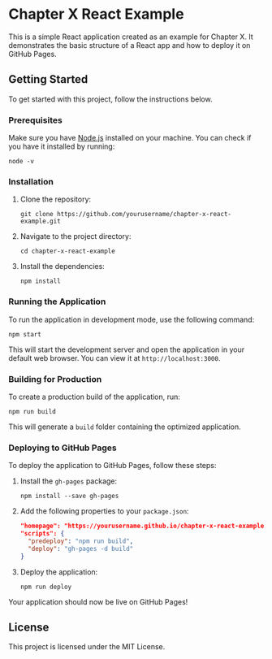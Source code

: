 # Chapter X React Example

This is a simple React application created as an example for Chapter X. It demonstrates the basic structure of a React app and how to deploy it on GitHub Pages.

## Getting Started

To get started with this project, follow the instructions below.

### Prerequisites

Make sure you have [Node.js](https://nodejs.org/) installed on your machine. You can check if you have it installed by running:

```
node -v
```

### Installation

1. Clone the repository:

   ```
   git clone https://github.com/yourusername/chapter-x-react-example.git
   ```

2. Navigate to the project directory:

   ```
   cd chapter-x-react-example
   ```

3. Install the dependencies:

   ```
   npm install
   ```

### Running the Application

To run the application in development mode, use the following command:

```
npm start
```

This will start the development server and open the application in your default web browser. You can view it at `http://localhost:3000`.

### Building for Production

To create a production build of the application, run:

```
npm run build
```

This will generate a `build` folder containing the optimized application.

### Deploying to GitHub Pages

To deploy the application to GitHub Pages, follow these steps:

1. Install the `gh-pages` package:

   ```
   npm install --save gh-pages
   ```

2. Add the following properties to your `package.json`:

   ```json
   "homepage": "https://yourusername.github.io/chapter-x-react-example",
   "scripts": {
     "predeploy": "npm run build",
     "deploy": "gh-pages -d build"
   }
   ```

3. Deploy the application:

   ```
   npm run deploy
   ```

Your application should now be live on GitHub Pages!

## License

This project is licensed under the MIT License.